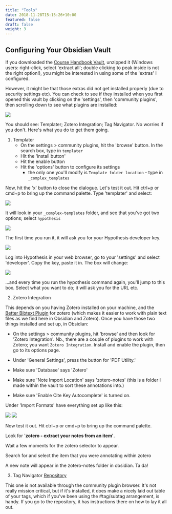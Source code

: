 ```yaml
---
title: "Tools"
date: 2018-11-28T15:15:26+10:00
featured: false
draft: false
weight: 3
---
```


## Configuring Your Obsidian Vault

If you downloaded the [Course Handbook Vault](https://github.com/shawngraham/hist3812-f22/blob/main/static/obsidian/hist3812-obsidian-course-handbook.zip), unzipped it (Windows users: right-click, select 'extract all'; double clicking to peak inside is not the right option!), you might be interested in using some of the 'extras' I configured.

However, it might be that those extras did not get installed properly (due to security settings etc). You can check to see if they installed when you first opened this vault by clicking on the 'settings', then 'community plugins', then scrolling down to see what plugins are installed:

<img src="/images/what-plugins-installed.png">

You should see: Templater; Zotero Integration; Tag Navigator. No worries if you don't. Here's what you do to get them going.


1. Templater
	- On the settings > community plugins, hit the 'browse' button. In the search box, type in `templater`
	- Hit the 'install button'
	- Hit the enable button
	- Hit the 'options' button to configure its settings
		- the only one you'll modify is `Template folder location` - type in `_complex_templates`

Now, hit the 'x' button to close the dialogue. Let's test it out. Hit ctrl+p or cmd+p to bring up the command palette. Type 'templater' and select:

<img src="/images/templater1.png">

It will look in your `_complex-templates` folder, and see that you've got two options; select `hypothesis`

<img src="/images/templater2.png">

The first time you run it, it will ask you for your Hypothesis developer key. 

<img src="/images/templater2.5.png">

Log into Hypothesis in your web browser, go to your 'settings' and select 'developer'. Copy the key, paste it in. The box will change:


<img src="/images/templater3.png">

...and every time you run the hypothesis command again, you'll jump to this box. Select what you want to do; it will ask you for the URL etc.


2. Zotero Integration

This depends on you having Zotero installed on your machine, and the [Better Bibtext Plugin](https://retorque.re/zotero-better-bibtex/installation/) for zotero (which makes it easier to work with plain text files as we find here in Obsidian and Zotero). Once you have those two things installed and set up, in Obsidian:

- On the settings > community plugins, hit 'browse' and then look for 'Zotero Integration'. Nb., there are a couple of plugins to work with Zotero; you want `Zotero Integration`. Install and enable the plugin, then go to its options page.

- Under 'General Settings', press the button for 'PDF Utility.'
- Make sure 'Database' says 'Zotero'
- Make sure 'Note Import Location' says 'zotero-notes' (this is a folder I made within the vault to sort these annotations into.)
- Make sure 'Enable Cite Key Autocomplete' is turned on.

Under 'Import Formats' have everything set up like this:

<img src="/images/zot1.png">

<img src="/images/zot2.png">

Now test it out. Hit ctrl+p or cmd+p to bring up the command palette.

Look for '**zotero - extract your notes from an item'**.

Wait a few moments for the zotero selector to appear.

Search for and select the item that you were annotating within zotero

A new note will appear in the zotero-notes folder in obsidian. Ta da! 

3. Tag Navigator [Repository](https://github.com/alexobenauer/obsidian-tag-navigator)

This one is not available through the community plugin browser. It's not really mission critical, but if it's installed, it does make a nicely laid out table of your tags, which if you've been using the #tag/subtag arrangement, is handy. If you go to the repository, it has instructions there on how to lay it all out.